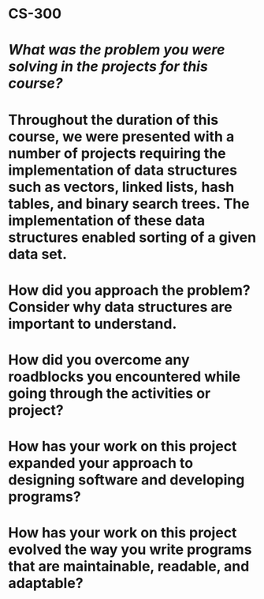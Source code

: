 # CS-300

# _What was the problem you were solving in the projects for this course?_
# Throughout the duration of this course, we were presented with a number of projects requiring the implementation of data structures such as vectors, linked lists, hash tables, and binary search trees. The implementation of these data structures enabled sorting of a given data set. 

# How did you approach the problem? Consider why data structures are important to understand.
# 

# How did you overcome any roadblocks you encountered while going through the activities or project?

# How has your work on this project expanded your approach to designing software and developing programs?

# How has your work on this project evolved the way you write programs that are maintainable, readable, and adaptable?
